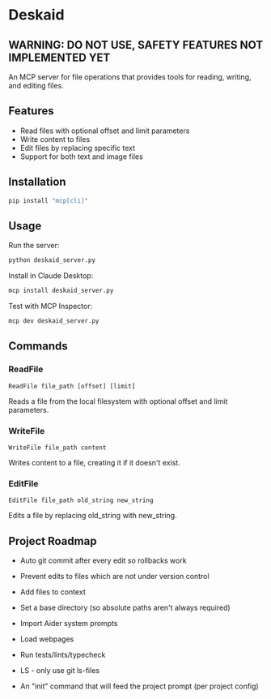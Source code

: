 # Deskaid

## WARNING: DO NOT USE, SAFETY FEATURES NOT IMPLEMENTED YET

An MCP server for file operations that provides tools for reading, writing, and editing files.

## Features

- Read files with optional offset and limit parameters
- Write content to files
- Edit files by replacing specific text
- Support for both text and image files

## Installation

```bash
pip install "mcp[cli]"
```

## Usage

Run the server:

```bash
python deskaid_server.py
```

Install in Claude Desktop:

```bash
mcp install deskaid_server.py
```

Test with MCP Inspector:

```bash
mcp dev deskaid_server.py
```

## Commands

### ReadFile

```
ReadFile file_path [offset] [limit]
```

Reads a file from the local filesystem with optional offset and limit parameters.

### WriteFile

```
WriteFile file_path content
```

Writes content to a file, creating it if it doesn't exist.

### EditFile

```
EditFile file_path old_string new_string
```

Edits a file by replacing old_string with new_string.

## Project Roadmap

- Auto git commit after every edit so rollbacks work
- Prevent edits to files which are not under version control
- Add files to context
- Set a base directory (so absolute paths aren't always required)
- Import Aider system prompts
- Load webpages
- Run tests/lints/typecheck

- LS - only use git ls-files
- An "init" command that will feed the project prompt (per project config)
